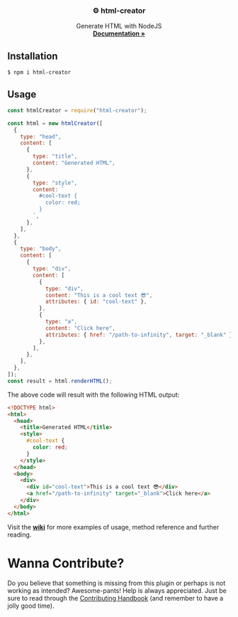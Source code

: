 <p align="center">
  <h3 align="center">⚙️ html-creator</h3>

  <p align="center">
    Generate HTML with NodeJS
    <br>
    <a href="https://github.com/Hargne/html-creator/wiki"><strong>Documentation »</strong></a>
  </p>
</p>

## Installation

```shell
$ npm i html-creator
```

## Usage

```Javascript
const htmlCreator = require("html-creator");

const html = new htmlCreator([
  {
    type: "head",
    content: [
      {
        type: "title",
        content: "Generated HTML",
      },
      {
        type: "style",
        content: `
          #cool-text {
            color: red;
          }
        `,
      },
    ],
  },
  {
    type: "body",
    content: [
      {
        type: "div",
        content: [
          {
            type: "div",
            content: "This is a cool text 😎",
            attributes: { id: "cool-text" },
          },
          {
            type: "a",
            content: "Click here",
            attributes: { href: "/path-to-infinity", target: "_blank" },
          },
        ],
      },
    ],
  },
]);
const result = html.renderHTML();
```

The above code will result with the following HTML output:

```HTML
<!DOCTYPE html>
<html>
  <head>
    <title>Generated HTML</title>
    <style>
      #cool-text {
        color: red;
      }
    </style>
  </head>
  <body>
    <div>
      <div id="cool-text">This is a cool text 😎</div>
      <a href="/path-to-infinity" target="_blank">Click here</a>
    </div>
  </body>
</html>
```

Visit the **[wiki](https://github.com/Hargne/html-creator/wiki)** for more examples of usage, method reference and further reading.

# Wanna Contribute?

Do you believe that something is missing from this plugin or perhaps is not working as intended? Awesome-pants! Help is always appreciated.
Just be sure to read through the [Contributing Handbook](Contributing-Handbook) (and remember to have a jolly good time).
